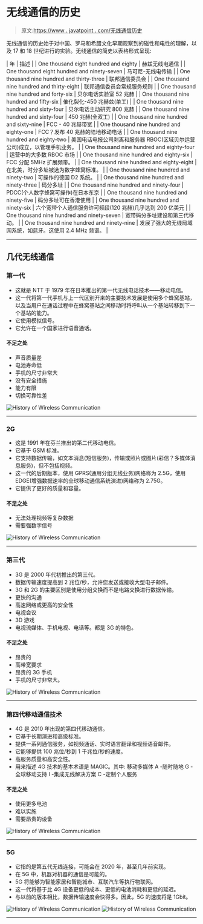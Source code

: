 # 无线通信的历史

> 原文:[https://www . javatpoint . com/无线通信历史](https://www.javatpoint.com/history-of-wireless-communication)

无线通信的历史始于对中国、罗马和希腊文化早期观察到的磁性和电性的理解，以及 17 和 18 世纪进行的实验。无线通信的简史以表格形式呈现:

| 年 | 描述 |
| One thousand eight hundred and eighty | 赫兹无线电通信 |
| One thousand eight hundred and ninety-seven | 马可尼-无线电传输 |
| One thousand nine hundred and thirty-three | 联邦通信委员会 |
| One thousand nine hundred and thirty-eight | 联邦通信委员会常规服务规则 |
| One thousand nine hundred and forty-six | 贝尔电话实验室 52 兆赫 |
| One thousand nine hundred and fifty-six | 催化裂化-450 兆赫兹(单工) |
| One thousand nine hundred and sixty-four | 贝尔电话主动研究 800 兆赫 |
| One thousand nine hundred and sixty-four | 450 兆赫(全双工) |
| One thousand nine hundred and sixty-nine | FCC - 40 兆赫带宽 |
| One thousand nine hundred and eighty-one | FCC？发布 40 兆赫的陆地移动电话 |
| One thousand nine hundred and eighty-two | 美国电话电报公司剥离和服务器 RBOC(区域贝尔运营公司)成立，以管理手机业务。 |
| One thousand nine hundred and eighty-four | 运营中的大多数 RBOC 市场 |
| One thousand nine hundred and eighty-six | FCC 分配 5MHz 扩展频带。 |
| One thousand nine hundred and eighty-eight | 在北美，时分多址被选为数字蜂窝标准。 |
| One thousand nine hundred and ninety-two | 可操作的德国 D2 系统。 |
| One thousand nine hundred and ninety-three | 码分多址 |
| One thousand nine hundred and ninety-four | PDCC(个人数字蜂窝可操作)在日本东京 |
| One thousand nine hundred and ninety-five | 码分多址可在香港使用 |
| One thousand nine hundred and ninety-six | 六个宽带个人通信服务许可频段(120 兆赫)几乎达到 200 亿美元 |
| One thousand nine hundred and ninety-seven | 宽带码分多址建设和第三代移动。 |
| One thousand nine hundred and ninety-nine | 发展了强大的无线局域网系统，如蓝牙。这使用 2.4 MHz 频谱。 |

* * *

## 几代无线通信

### 第一代

*   这就是 NTT 于 1979 年在日本推出的第一代无线电话技术——移动电信。
*   这一代将第一代手机与上一代区别开来的主要技术发展是使用多个蜂窝基站，以及当用户在通话过程中在蜂窝基站之间移动时将呼叫从一个基站转移到下一个基站的能力。
*   它使用模拟信号。
*   它允许在一个国家进行语音通话。

#### 不足之处

*   声音质量差
*   电池寿命低
*   手机的尺寸非常大
*   没有安全措施
*   能力有限
*   切换可靠性差

![History of Wireless Communication](../Images/f11de7746db31d5de19abd923a9326b5.png)

* * *

### 2G

*   这是 1991 年在芬兰推出的第二代移动电信。
*   它基于 GSM 标准。
*   它支持数据传输，如文本消息(短信服务)，传输或照片或图片(彩信？多媒体消息服务)，但不包括视频。
*   这一代的后期版本，使用 GPRS(通用分组无线业务)网络称为 2.5G，使用 EDGE(增强数据速率的全球移动通信系统演进)网络称为 2.75G。
*   它提供了更好的质量和容量。

#### 不足之处

*   无法处理视频等复杂数据
*   需要强数字信号

![History of Wireless Communication](../Images/9e7faa8273114af64b88d28735501625.png)

* * *

### 第三代

*   3G 是 2000 年代初推出的第三代。
*   数据传输速度提高到 2 兆位/秒，允许您发送或接收大型电子邮件。
*   3G 和 2G 的主要区别是使用分组交换而不是电路交换进行数据传输。
*   更快的沟通
*   高速网络或更高的安全性
*   电视会议
*   3D 游戏
*   电视流媒体、手机电视、电话等。都是 3G 的特色。

#### 不足之处

*   昂贵的
*   高带宽要求
*   昂贵的 3G 手机
*   手机的尺寸非常大。

![History of Wireless Communication](../Images/adba428c7aa526f898180388048a47c0.png)

* * *

### 第四代移动通信技术

*   4G 是 2010 年出现的第四代移动通信。
*   它基于长期演进和高级标准。
*   提供一系列通信服务，如视频通话、实时语言翻译和视频语音邮件。
*   它能够提供 100 兆位/秒到 1 千兆位/秒的速度。
*   高服务质量和高安全性。
*   用来描述 4G 技术的基本术语是 MAGIC。其中:
    移动多媒体
    A -随时随地
    G -全球移动支持
    I -集成无线解决方案
    C -定制个人服务

#### 不足之处

*   使用更多电池
*   难以实施
*   需要昂贵的设备

![History of Wireless Communication](../Images/c8f00b758cf6c688066fbc7ee90eacff.png)

* * *

### 5G

*   它指的是第五代无线连接，可能会在 2020 年，甚至几年前实现。
*   在 5G 中，机器对机器的通信是可能的。
*   5G 将能够为智能家居和智能城市、互联汽车等执行物联网。
*   这一代将基于比 4G 设备更低的成本、更低的电池消耗和更低的延迟。
*   与以前的版本相比，数据传输速度会快得多。因此，5G 的速度将是 1Gbit。

![History of Wireless Communication](../Images/9839fbf0bda01680e24f2f920a33de6b.png)
![History of Wireless Communication](../Images/d30ef65cfafb77ad7e1a32afe4db727c.png)

* * *